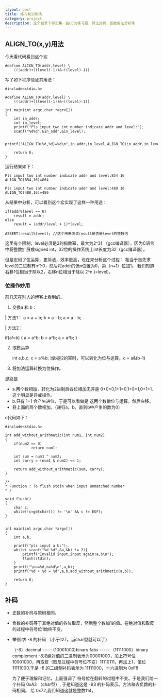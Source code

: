 ```yaml
---
layout: post
title: 练习和训练场
category: project
description: 这个目录下将汇集一些OJ的练习题，算法分析，函数用法分析等
---
```



## ALIGN_TO(x,y)用法
今天看代码看到这个宏

	#define ALIGN_TO(addr,level) \
		(((addr)+((level)-1))&~((level)-1))

写了如下程序验证其用法：

	#include<stdio.h>

	#define ALIGN_TO(addr,level) \
		(((addr)+((level)-1))&~((level)-1))

	int main(int argc,char *agrv[])
	{
		int in_addr;
		int in_level;
		printf("Pls input two int number indicate addr and level:");
		scanf("%d%d",&in_addr,&in_level);

		printf("ALIGN_TO(%d,%d)=%d\n",in_addr,in_level,ALIGN_TO(in_addr,in_level));

		return 0;
	}

运行结果如下：

	Pls input two int number indicate addr and level:854 16
	ALIGN_TO(854,16)=864

	Pls input two int number indicate addr and level:480 16
	ALIGN_TO(480,16)=480

从结果中分析，可以看到这个宏实现了这样一种用途： 

	if(addr%level == 0)
		result = addr;
	else
		result = (addr/level + 1)*level;

	ASSERT(result%level); //这个用来测试result是否是level的整数倍

这里有个限制，level必须是2的指数幂，最大为2\^31 （gcc编译器），因为C语言中将整数扩展成signed int，32位的操作系统上int长度为32（gcc编译器）。

但是宏用了位运算，更简洁，效率更高，现在来分析这个过程：
相当于首先求level的二进制有n个0，然后将addr的低n位置为0，第（n+1）位加1。
我们知道右移1位相当于除以2，右移n位相当于除以 2\^n (=level)。

### 位操作妙用
前几天在别人的博客上看到的。

1. 交换a 和 b：

| 方法1：
	a = a + b;
	b = a - b;
	a = a - b;

| 方法2：

  if(a!=b)
  {
	a = a^b;
	b = a^b;
	a = a^b;
  }

2. 取模运算

	int a,b,c;
	c = a%b;
	当b是2的幂时，可以转化为位与运算。c = a&(b-1)


3. 将加法运算转换为位操作。

思路是 
- a.两个数相加，转化为2进制后各位相加无非是 0+0=0,1+1=0,1+0=1,0+1=1. 这个明显是异或操作。
- b.只有 1+1 会产生进位，于是可以看做是 这两个数做位与运算，然后左移。
- 将上面的两个数相加。（递归a，b，直到b中产生的数为0）

c代码如下：

	#include<stdio.h>

	int add_without_arithmetic(int num1, int num2)
	{
        if(num2 == 0)
                return num1;
 
        int sum = num1 ^ num2;
        int carry = (num1 & num2) << 1;
 
        return add_without_arithmetic(sum, carry);
	}

	/* 
 	* Function : To flush stdin when input unmatched number
	* /

	void flush()
	{
		char c;
		while((c=getchar()) != '\n' && c != EOF);
	}

    
    int main(int argc,char *argv[])
	{
		int a,b;

		printf("pls input a b:");
		while( scanf("%d %d",&a,&b) != 2){
			printf("Invalid input,input again!a,b\n");
			flush(stdin);
		}
		printf("\na=%d,b=%d\n",a,b);
		printf("%d + %d = %d",a,b,add_without_arithmetic(a,b));

		return 0;
	}


##  补码

- 正数的补码与原码相同。
- 负数的补码等于其绝对值的各位取反，然后整个数加1的值。在绝对值和取反的过程中符号位1始终不变。
- 举例:求 -8 的补码 （小于127，当char型就可以了）

	（-8）decimal -----  (10001000)binary fabs ----- （11111000）binary complement 
	-8求绝对值的二进制表示为00001000，加上符号位 10001000，再取反（取反过程中符号位不变）11110111，再加上1，值位11111000.于是 -8 的二级制补码表示为 11111000，十六进制为 0xF8
	
	为了便于理解和记忆，上面强调了 符号位在翻转的过程中不变。于是我们给一个补码 0xA3 （char型）, 于是知道这是 -93 的补码表示。方法和去负数的补码相同。 给 0x72,我们知道这就是整数114。


	
